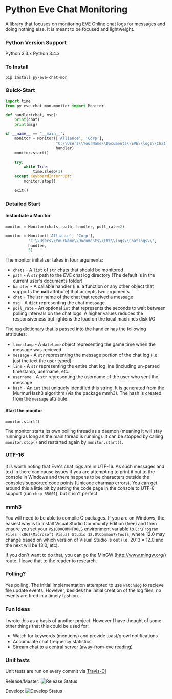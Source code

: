 # Python Eve Chat Monitoring

A library that focuses on monitoring EVE Online chat logs for messages and doing nothing else. It is meant to be focused and lightweight.

### Python Version Support

Python 3.3.x
Python 3.4.x

### To Install

`pip install py-eve-chat-mon`

### Quick-Start

```python
import time
from py_eve_chat_mon.monitor import Monitor

def handler(chat, msg):
    print(chat)
    print(msg)

if __name__ == "__main__":
    monitor = Monitor(['Alliance', 'Corp'], 
                      "C:\\Users\\YourName\\Documents\\EVE\\logs\\Chatlogs\\", 
                      handler)
    monitor.start()

    try:
        while True:
            time.sleep(1)
    except KeyboardInterrupt:
        monitor.stop()

    exit()
```

### Detailed Start

#### Instantiate a Monitor
```python
monitor = Monitor(chats, path, handler, poll_rate=2)
```

```python
monitor = Monitor(['Alliance', 'Corp'], 
          "C:\\Users\\YourName\\Documents\\EVE\\logs\\Chatlogs\\", 
          handler, 
          5)
```
The monitor initializer takes in four arguments:

- `chats` - A `list` of `str` chats that should be monitored
- `path` - A `str` path to the EVE chat log directory (The default is in the current user's documents folder)
- `handler` - A callable handler (i.e. a function or any other object that supports the __call__ attribute) that accepts two arguments
 - `chat` - The `str` name of the chat that received a message
 - `msg` - A `dict` representing the chat message
- `poll_rate` - An optional `int` that represents the seconds to wait between polling intervals on the chat logs. A higher values reduces the responsiveness but lightens the load on the local machines disk I/O

The `msg` dictionary that is passed into the handler has the following attributes:

- `timestamp` - A `datetime` object representing the game time when the message was recieved
- `message` - A `str` representing the message portion of the chat log (i.e. just the text the user typed)
- `line` - A `str` representing the entire chat log line (including un-parsed timestamp, username, etc.
- `username` - A `str` representing the username of the user who sent the message
- `hash` - An `int` that uniquely identified this string. It is generated from the MurmurHash3 algorithm (via the package mmh3). The hash is created from the `message` attribute.

#### Start the monitor

    monitor.start()

The monitor starts its own polling thread as a daemon (meaning it will stay running as long as the main thread is running). It can be stopped by calling `monitor.stop()` and restarted again by `monitor.start()`.

### UTF-16

It is worth noting that Eve's chat logs are in UTF-16. As such messages and text in there can cause issues if you are attempting to print it out to the console in Windows and there happens to be characters outside the consoles supported code points (Unicode charmap errors). You can get around this a little bit by setting the code page in the console to UTF-8 support (run `chcp 65001`), but it isn't perfect.

### mmh3

You will need to be able to compile C packages. If you are on Windows, the easiest way is to install Visual Studio Community Edition (free) and then ensure you set your `VS1000COMNTOOLS` environment variable to `C:\Program Files (x86)\Microsoft Visual Studio 12.0\Common7\Tools`; where 12.0 may change based on which version of Visual Studio is out (i.e. 2013 = 12.0 and the next will be 13.0, etc).

If you don't want to do that, you can go the MinGW (http://www.mingw.org/) route. I leave that to the reader to research.

### Polling?

Yes polling. The initial implementation attempted to use `watchdog` to recieve file update events. However, besides the initial creation of the log files, no events are fired in a timely fashion.

### Fun Ideas

I wrote this as a basis of another project. However I have thought of some other things that this could be used for:

 - Watch for keywords (mentions) and provide toast/growl notifications
 - Accumulate chat frequency statistics
 - Stream chat to a central server (away-from-eve reading)

### Unit tests
Unit tests are run on every commit via [Travis-CI](https://travis-ci.org/andrewpmartinez/py-eve-chat-mon)

Release/Master: ![Release Status](https://travis-ci.org/andrewpmartinez/py-eve-chat-mon.svg?branch=master "Release/Master")


Develop: ![Develop Status](https://travis-ci.org/andrewpmartinez/py-eve-chat-mon.svg?branch=develop "Develop")
